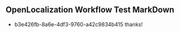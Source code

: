 ## OpenLocalization Workflow Test MarkDown
* b3e426fb-8a6e-4df3-9760-a42c9834b415 thanks!

<!--HONumber=Aug16_HO5-->


